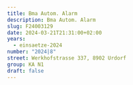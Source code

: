 ```yaml
---
title: Bma Autom. Alarm
description: Bma Autom. Alarm
slug: F24003129
date: 2024-03-21T21:31:00+02:00
years:
  - einsaetze-2024
number: "2024|8"
street: Werkhofstrasse 337, 8902 Urdorf
group: KA N1
draft: false
---
```

